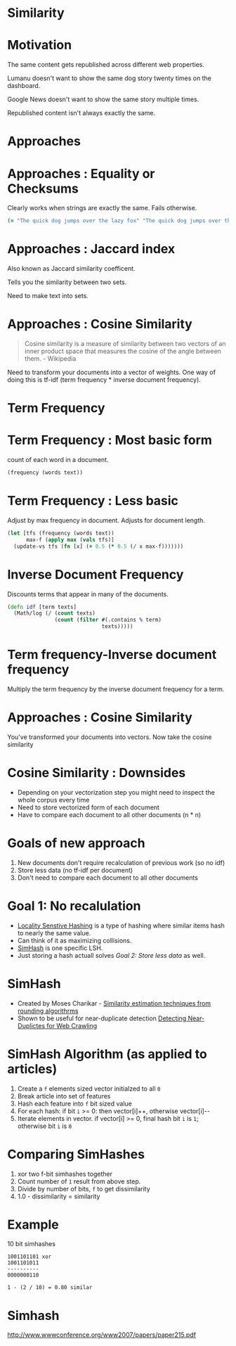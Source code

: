 

# Similarity

# Motivation

The same content gets republished across different web properties.

Lumanu doesn't want to show the same dog story twenty times on the dashboard.

Google News doesn't want to show the same story multiple times.

Republished content isn't always exactly the same.

# Approaches

# Approaches : Equality or Checksums

Clearly works when strings are exactly the same. Fails otherwise.

```clojure
(= "The quick dog jumps over the lazy fox" "The quick dog jumps over the lazy fox")
```

# Approaches : Jaccard index 

Also known as Jaccard similarity coefficent.

Tells you the similarity between two sets.

Need to make text into sets.


# Approaches : Cosine Similarity

> Cosine similarity is a measure of similarity between two vectors of
> an inner product space that measures the cosine of the angle between
> them. - Wikipedia

Need to transform your documents into a vector of weights. One way of
doing this is tf-idf (term frequency * inverse document frequency).

# Term Frequency

# Term Frequency : Most basic form

count of each word in a document.

```clojure
(frequency (words text))
```

# Term Frequency : Less basic

Adjust by max frequency in document. Adjusts for document length.

```clojure
(let [tfs (frequency (words text))
      max-f (apply max (vals tfs)]
  (update-vs tfs (fn [x] (+ 0.5 (* 0.5 (/ x max-f)))))))
```

# Inverse Document Frequency

Discounts terms that appear in many of the documents.

```clojure
(defn idf [term texts]
  (Math/log (/ (count texts)
               (count (filter #(.contains % term)
                              texts)))))
```

# Term frequency-Inverse document frequency

Multiply the term frequency by the inverse document frequency for a term.

# Approaches : Cosine Similarity

You've transformed your documents into vectors. Now take the cosine similarity 

# Cosine Similarity : Downsides

- Depending on your vectorization step you might need to inspect the
  whole corpus every time
- Need to store vectorized form of each document
- Have to compare each document to all other documents (n * n)


# Goals of new approach

1. New documents don't require recalculation of previous work (so no idf)
2. Store less data (no tf-idf per document)
3. Don't need to compare each document to all other documents

# Goal 1: No recalulation

- [Locality Senstive Hashing](https://en.wikipedia.org/wiki/Locality-sensitive_hashing) is a type of hashing
  where similar items hash to nearly the same value.
- Can think of it as maximizing collisions.
- [SimHash](http://www.wwwconference.org/www2007/papers/paper215.pdf) is one specific LSH.
- Just storing a hash actuall solves *Goal 2: Store less data* as well.

# SimHash

- Created by Moses Charikar -
  [Similarity estimation techniques from rounding algorithrms](https://dl.acm.org/citation.cfm?doid=509907.509965)
- Shown to be useful for near-duplicate detection
  [Detecting Near-Duplictes for Web Crawling](http://www.wwwconference.org/www2007/papers/paper215.pdf)

# SimHash Algorithm (as applied to articles)

1. Create a `f` elements sized vector initialzed to all `0`
1. Break article into set of features
1. Hash each feature into `f` bit sized value
1. For each hash: 
   if bit `i` >= 0: then vector[i]++, otherwise vector[i]--
1. Iterate elements in vector. if vector[i] >= 0, final hash bit `i`
   is `1`; otherwise bit `i` is `0`

# Comparing SimHashes

1. xor two f-bit simhashes together
1. Count number of `1` result from above step.
1. Divide by number of bits, `f` to get dissimilarity
1. 1.0 - dissimilarity = similarity

# Example

10 bit simhashes
```
1001101101 xor
1001101011
----------
0000000110

1 - (2 / 10) = 0.80 similar
```


# Simhash

http://www.wwwconference.org/www2007/papers/paper215.pdf
